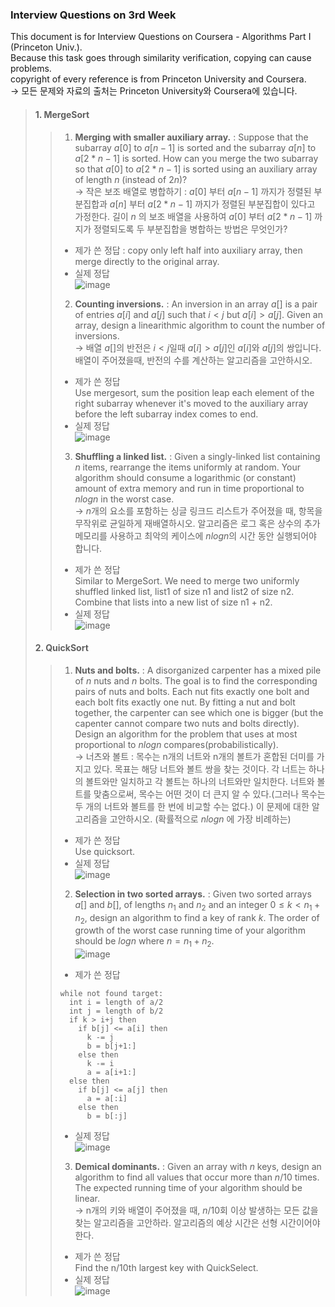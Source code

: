 ### Interview Questions on 3rd Week  
This document is for Interview Questions on Coursera - Algorithms Part I (Princeton Univ.).  
Because this task goes through similarity verification, copying can cause problems.  
copyright of every reference is from Princeton University and Coursera.  
-> 모든 문제와 자료의 출처는 Princeton University와 Coursera에 있습니다.  
  
> #### 1. MergeSort  
> > 1. __Merging with smaller auxiliary array.__ : Suppose that the subarray $a[0]$ to $a[n - 1]$ is sorted and the subarray $a[n]$ to $a[2 * n - 1]$ is sorted. How can you merge the two subarray so that $a[0]$ to $a[2 * n - 1]$ is sorted using an auxiliary array of length $n$ (instead of $2n$)?  
> > -> 작은 보조 배열로 병합하기 : $a[0]$ 부터 $a[n - 1]$ 까지가 정렬된 부분집합과 $a[n]$ 부터 $a[2 * n - 1]$ 까지가 정렬된 부분집합이 있다고 가정한다. 길이 $n$ 의 보조 배열을 사용하여 $a[0]$ 부터 $a[2 * n - 1]$ 까지가 정렬되도록 두 부분집합을 병합하는 방법은 무엇인가?  
> > + 제가 쓴 정답 : copy only left half into auxiliary array, then merge directly to the original array.  
> > + 실제 정답  
> > ![image](https://user-images.githubusercontent.com/23286838/227817647-74f8b8c3-6ad7-4fd3-abc6-76342cb78c3f.png)  
> > 2. __Counting inversions.__ : An inversion in an array $a[]$ is a pair of entries $a[i]$ and $a[j]$ such that $i < j$ but $a[i] > a[j]$. Given an array, design a linearithmic algorithm to count the number of inversions.  
> > -> 배열 $a[]$의 반전은 $i < j$일때 $a[i] > a[j]$인 $a[i]$와 $a[j]$의 쌍입니다. 배열이 주어졌을때, 반전의 수를 계산하는 알고리즘을 고안하시오.  
> > + 제가 쓴 정답  
> > Use mergesort, sum the position leap each element of the right subarray whenever it's moved to the auxiliary array before the left subarray index comes to end.  
> > + 실제 정답  
> > ![image](https://user-images.githubusercontent.com/23286838/227817667-9ab86a77-828a-4f0e-9766-be75e53f3289.png)  
> > 3. __Shuffling a linked list.__ : Given a singly-linked list containing $n$ items, rearrange the items uniformly at random. Your algorithm should consume a logarithmic (or constant) amount of extra memory and run in time proportional to $nlogn$ in the worst case.  
> > -> $n$개의 요소를 포함하는 싱글 링크드 리스트가 주어졌을 때, 항목을 무작위로 균일하게 재배열하시오. 알고리즘은 로그 혹은 상수의 추가 메모리를 사용하고 최악의 케이스에 $nlogn$의 시간 동안 실행되어야 합니다.  
> > + 제가 쓴 정답  
> > Similar to MergeSort. We need to merge two uniformly shuffled linked list, list1 of size n1 and list2 of size n2. Combine that lists into a new list of size n1 + n2.  
> > + 실제 정답  
> > ![image](https://user-images.githubusercontent.com/23286838/227817690-56517d10-48ed-4994-8e64-deaaba2d6f65.png)  
> #### 2. QuickSort  
> > 1. __Nuts and bolts.__ : A disorganized carpenter has a mixed pile of $n$ nuts and $n$ bolts. The goal is to find the corresponding pairs of nuts and bolts. Each nut fits exactly one bolt and each bolt fits exactly one nut. By fitting a nut and bolt together, the carpenter can see which one is bigger (but the capenter cannot compare two nuts and bolts directly). Design an algorithm for the problem that uses at most proportional to $nlogn$ compares(probabilistically).  
> > -> 너츠와 볼트 : 목수는 n개의 너트와 n개의 볼트가 혼합된 더미를 가지고 있다. 목표는 해당 너트와 볼트 쌍을 찾는 것이다. 각 너트는 하나의 볼트와만 일치하고 각 볼트는 하나의 너트와만 일치한다. 너트와 볼트를 맞춤으로써, 목수는 어떤 것이 더 큰지 알 수 있다.(그러나 목수는 두 개의 너트와 볼트를 한 번에 비교할 수는 없다.) 이 문제에 대한 알고리즘을 고안하시오. (확률적으로 $nlogn$ 에 가장 비례하는)  
> > + 제가 쓴 정답  
> > Use quicksort.  
> > + 실제 정답  
> > ![image](https://user-images.githubusercontent.com/23286838/227836678-d287aff8-fb1d-495a-99ac-6bf44537f34f.png)  
> > 2. __Selection in two sorted arrays.__ : Given two sorted arrays $a[]$ and $b[]$, of lengths $n_1$ and $n_2$ and an integer $0 \leq k < n_1 + n_2$, design an algorithm to find a key of rank $k$. The order of growth of the worst case running time of your algorithm should be $logn$ where $n = n_1 + n_2$.  
> > ![image](https://user-images.githubusercontent.com/23286838/227833278-ee4302ad-0e0f-4ac2-ae5f-20b3a79c2419.png)  
> > + 제가 쓴 정답  
> > ```
> > while not found target:
> >   int i = length of a/2
> >   int j = length of b/2
> >   if k > i+j then
> >     if b[j] <= a[i] then
> >       k -= j
> >       b = b[j+1:]
> >     else then
> >       k -= i
> >       a = a[i+1:]
> >   else then
> >     if b[j] <= a[j] then
> >       a = a[:i]
> >     else then
> >       b = b[:j]
> > ```
> > + 실제 정답  
> > ![image](https://user-images.githubusercontent.com/23286838/227836633-f042db31-4cf9-430b-8d17-137d2a462663.png)  
> > 3. __Demical dominants.__ : Given an array with $n$ keys, design an algorithm to find all values that occur more than $n/10$ times. The expected running time of your algorithm should be linear.  
> > -> n개의 키와 배열이 주어졌을 때, $n/10$회 이상 발생하는 모든 값을 찾는 알고리즘을 고안하라. 알고리즘의 예상 시간은 선형 시간이어야 한다.  
> > + 제가 쓴 정답  
> > Find the n/10th largest key with QuickSelect.  
> > + 실제 정답  
> > ![image](https://user-images.githubusercontent.com/23286838/227836730-90611ede-6f21-42db-8319-7415d875c7ed.png)

